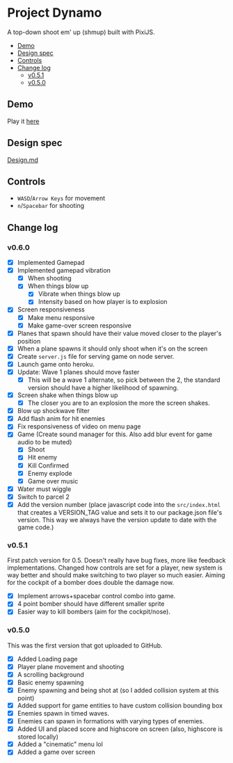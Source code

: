 # Project Dynamo

A top-down shoot em' up (shmup) built with PixiJS.

<!-- vscode-markdown-toc -->
* [Demo](#Demo)
* [Design spec](#Designspec)
* [Controls](#Controls)
* [Change log](#Changelog)
	* [v0.5.1](#v0.5.1)
	* [v0.5.0](#v0.5.0)

<!-- vscode-markdown-toc-config
	numbering=false
	autoSave=true
	/vscode-markdown-toc-config -->
<!-- /vscode-markdown-toc -->

## <a name='Demo'></a>Demo

Play it [here](https://dynamo-shmup.herokuapp.com/)

## <a name='Designspec'></a>Design spec

[Design.md](./Design.md)

## <a name='Controls'></a>Controls

- `WASD`/`Arrow Keys` for movement
- `n`/`Spacebar` for shooting

## <a name='Changelog'></a>Change log

### <a name='v0.6.0'></a>v0.6.0

- [x] Implemented Gamepad
- [x] Implemented gamepad vibration
    - [x] When shooting
    - [x] When things blow up
        - [x] Vibrate when things blow up
        - [x] Intensity based on how player is to explosion
- [x] Screen responsiveness
    - [x] Make menu responsive
    - [x] Make game-over screen responsive
- [x] Planes that spawn should have their value moved closer to the player's position
- [x] When a plane spawns it should only shoot when it's on the screen
- [x] Create `server.js` file for serving game on node server.
- [x] Launch game onto heroku.
- [x] Update: Wave 1 planes should move faster
    - [x] This will be a wave 1 alternate, so pick between the 2, the standard version should have a higher likelihood of spawning.
- [x] Screen shake when things blow up
    - [x] The closer you are to an explosion the more the screen shakes.
- [x] Blow up shockwave filter
- [x] Add flash anim for hit enemies
- [x] Fix responsiveness of video on menu page
- [x] Game (Create sound manager for this. Also add blur event for game audio to be muted)
    - [x] Shoot
    - [x] Hit enemy
    - [x] Kill Confirmed
    - [x] Enemy explode
    - [x] Game over music
- [x] Water must wiggle
- [x] Switch to parcel 2
- [x] Add the version number (place javascript code into the `src/index.html` that creates a VERSION_TAG value and sets it to our package.json file's version. This way we always have the version update to date with the game code.)

### <a name='v0.5.1'></a>v0.5.1

First patch version for 0.5. Doesn't really have bug fixes, more like feedback implementations. Changed how controls are set for a player, new system is way better and should make switching to two player so much easier. Aiming for the cockpit of a bomber does double the damage now.

- [x] Implement arrows+spacebar control combo into game.
- [x] 4 point bomber should have different smaller sprite
- [x] Easier way to kill bombers (aim for the cockpit/nose).

### <a name='v0.5.0'></a>v0.5.0

This was the first version that got uploaded to GitHub.

- [x] Added Loading page
- [x] Player plane movement and shooting
- [x] A scrolling background
- [x] Basic enemy spawning
- [x] Enemy spawning and being shot at (so I added collision system at this point)
- [x] Added support for game entities to have custom collision bounding box
- [x] Enemies spawn in timed waves.
- [x] Enemies can spawn in formations with varying types of enemies.
- [x] Added UI and placed score and highscore on screen (also, highscore is stored locally)
- [x] Added a "cinematic" menu lol
- [x] Added a game over screen